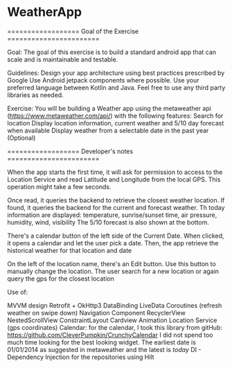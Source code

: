 # WeatherApp

================== Goal of the Exercise =======================

Goal: The goal of this exercise is to build a standard android app that can scale and is maintainable and testable. 

Guidelines: Design your app architecture using best practices prescribed by Google Use Android jetpack components where possible. 
Use your preferred language between Kotlin and Java. 
Feel free to use any third party libraries as needed. 

Exercise: You will be building a Weather app using the metaweather api (https://www.metaweather.com/api/) with the following features:
Search for location
Display location information, current weather and 5/10 day forecast when available 
Display weather from a selectable date in the past year (Optional) 

================== Developer's notes =======================

When the app starts the first time, it will ask for permission to access to the Location Service
and read Latitude and Longitude from the local GPS.
This operation might take a few seconds.



Once read, it queries the backend to retrieve the closest weather location.
If found, it queries the backend for the current and forecast weather.
Th today information are displayed:
temperature, sunrise/sunset time, air pressure, humidity, wind, visibility
The 5/10 forecast is also shown at the bottom.

There's a calendar button of the left side of the Current Date.
When clicked, it opens a calendar and let the user pick a date.
Then, the app retrieve the historical weather for that location and date

On the left of the location name, there's an Edit button.
Use this button to manually change the location.
The user search for a new location or again query the gps for the closest location


Use of:

MVVM design
Retrofit + OkHttp3
DataBinding
LiveData
Coroutines (refresh weather on swipe down)
Navigation Component
RecyclerView
NestedScrollView
ConstraintLayout
Cardview
Animation
Location Service (gps coordinates)
Calendar:
    for the calendar, I took this library from gitHub:
    https://github.com/CleverPumpkin/CrunchyCalendar
    I did not spend too much time looking for the best looking widget.
    The earliest date is 01/01/2014 as suggested in metaweather and the latest is _today_
DI - Dependency Injection for the repositories using Hilt

